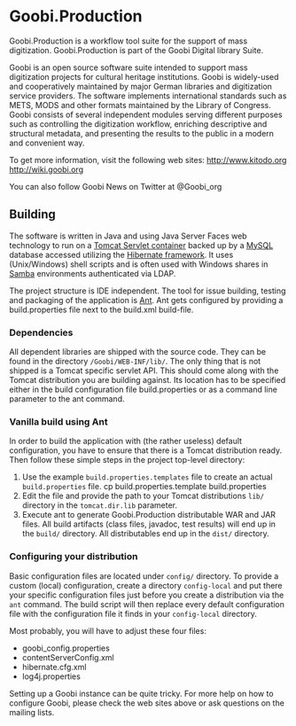 Goobi.Production
================

Goobi.Production is a workflow tool suite for the support of mass digitization. Goobi.Production is part of the Goobi Digital library Suite.

Goobi is an open source software suite intended to support mass digitization projects for cultural heritage institutions. Goobi is widely-used and cooperatively maintained by major German libraries and digitization service providers. The software implements international standards such as METS, MODS and other formats maintained by the Library of Congress. Goobi consists of several independent modules serving different purposes such as controlling the digitization workflow, enriching descriptive and structural metadata, and presenting the results to the public in a modern and convenient way.

To get more information, visit the following web sites:
http://www.kitodo.org
http://wiki.goobi.org

You can also follow Goobi News on Twitter at @Goobi\_org


Building
--------

The software is written in Java and using Java Server Faces web technology to run on a [Tomcat Servlet container](http://tomcat.apache.org/) backed up by a [MySQL](http://www.mysql.com) database accessed utilizing the [Hibernate framework](http://www.hibernate.org). It uses (Unix/Windows) shell scripts and is often used with Windows shares in [Samba](http://www.samba.org/) environments authenticated via LDAP.

The project structure is IDE independent. The tool for issue building, testing
and packaging of the application is [Ant](http://ant.apache.org/). Ant gets
configured by providing a build.properties file next to the build.xml build-file.

### Dependencies

All dependent libraries are shipped with the source code. They can be found in the directory `/Goobi/WEB-INF/lib/`.
The only thing that is not shipped is a Tomcat specific servlet API. This should come along with the Tomcat distribution you are building against.
Its location has to be specified either in the build configuration file build.properties or as a command line parameter to the ant command.

### Vanilla build using Ant

In order to build the application with (the rather useless) default configuration, you have to ensure that there is a Tomcat distribution ready. Then follow these simple steps in the project top-level directory:

1. Use the example `build.properties.templates` file to create an actual `build.properties` file.
	cp build.properties.template build.properties
2. Edit the file and provide the path to your Tomcat distributions `lib/` directory in the `tomcat.dir.lib` parameter.
3. Execute ant to generate Goobi.Production distributable WAR and JAR files. All build artifacts (class files, javadoc, test results) will end up in the `build/` directory. All distributables end up in the `dist/` directory.

### Configuring your distribution

Basic configuration files are located under `config/` directory. To provide a custom (local) configuration, create a directory `config-local` and put there your specific configuration files just before you create a distribution via the `ant` command. The build script will then replace every default configuration file with the configuration file it finds in your `config-local` directory.

Most probably, you will have to adjust these four files:
* goobi_config.properties
* contentServerConfig.xml
* hibernate.cfg.xml
* log4j.properties

Setting up a Goobi instance can be quite tricky. For more help on how to configure Goobi, please check the web sites above or ask questions on the mailing lists.
